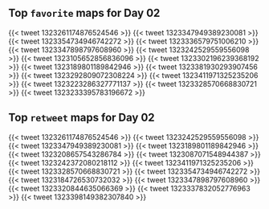 ## Top `favorite` maps for Day 02
{{< tweet 1323261174876524546 >}}
{{< tweet 1323347949389230081 >}}
{{< tweet 1323354734946742272 >}}
{{< tweet 1323336579751006210 >}}
{{< tweet 1323347898797608960 >}}
{{< tweet 1323242529559556098 >}}
{{< tweet 1323105652856836096 >}}
{{< tweet 1323302196239368192 >}}
{{< tweet 1323189801189842946 >}}
{{< tweet 1323381930293907456 >}}
{{< tweet 1323292809072308224 >}}
{{< tweet 1323411971325235206 >}}
{{< tweet 1323223286327771137 >}}
{{< tweet 1323328570668830721 >}}
{{< tweet 1323233395783196672 >}}


## Top `retweet` maps for Day 02
{{< tweet 1323261174876524546 >}}
{{< tweet 1323242529559556098 >}}
{{< tweet 1323347949389230081 >}}
{{< tweet 1323189801189842946 >}}
{{< tweet 1323208657543286784 >}}
{{< tweet 1323087071548944387 >}}
{{< tweet 1323242372080218112 >}}
{{< tweet 1323411971325235206 >}}
{{< tweet 1323328570668830721 >}}
{{< tweet 1323354734946742272 >}}
{{< tweet 1323184726530732032 >}}
{{< tweet 1323347898797608960 >}}
{{< tweet 1323320844635066369 >}}
{{< tweet 1323337832052776963 >}}
{{< tweet 1323398149382307840 >}}